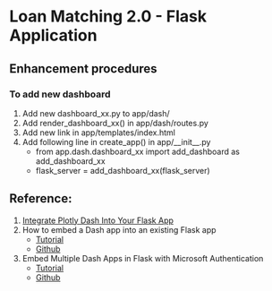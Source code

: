 # Loan Matching 2.0 - Flask Application

## Enhancement procedures
### To add new dashboard
1. Add new dashboard_xx.py to app/dash/
2. Add render_dashboard_xx() in app/dash/routes.py
3. Add new link in app/templates/index.html
4. Add following line in create_app() in app/\_\_init\_\_.py
    - from app.dash.dashboard_xx import add_dashboard as add_dashboard_xx
    - flask_server = add_dashboard_xx(flask_server)

## Reference:
1. [Integrate Plotly Dash Into Your Flask App](https://hackersandslackers.com/plotly-dash-with-flask/)
2. How to embed a Dash app into an existing Flask app
    - [Tutorial](https://medium.com/@olegkomarov_77860/how-to-embed-a-dash-app-into-an-existing-flask-app-ea05d7a2210b)
    - [Github](https://github.com/okomarov/dash_on_flask)
3. Embed Multiple Dash Apps in Flask with Microsoft Authentication
    - [Tutorial](https://towardsdatascience.com/embed-multiple-dash-apps-in-flask-with-microsoft-authenticatio-44b734f74532)
    - [Github](https://github.com/shkiefer/dash_in_flask_msal/tree/basic)

